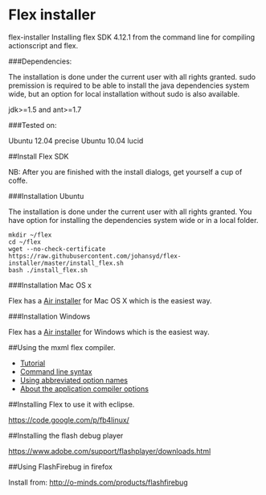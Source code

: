 Flex installer
==============

flex-installer Installing flex SDK 4.12.1 from the command line for compiling actionscript and flex.

###Dependencies:

The installation is done under the current user with all rights granted. sudo premission is required to be able to install the java dependencies system wide, but an option for local installation without sudo is also available.

jdk>=1.5 and ant>=1.7

###Tested on:

Ubuntu 12.04 precise
Ubuntu 10.04 lucid

##Install Flex SDK
    
NB: After you are finished with the install dialogs, get yourself a cup of coffe.

###Installation Ubuntu

The installation is done under the current user with all rights granted. You have option for installing the dependencies system wide or in a local folder.

    mkdir ~/flex
    cd ~/flex
    wget --no-check-certificate https://raw.githubusercontent.com/johansyd/flex-installer/master/install_flex.sh
    bash ./install_flex.sh

###Installation Mac OS x

Flex has a [Air installer](http://flex.apache.org/installer.html) for Mac OS X which is the easiest way.

###Installation Windows

Flex has a [Air installer](http://flex.apache.org/installer.html) for Windows which is the easiest way. 

##Using the mxml flex compiler.

-   [Tutorial](http://help.adobe.com/en_US/flex/using/WS2db454920e96a9e51e63e3d11c0bf69084-7fcc.html)
-   [Command line syntax](http://help.adobe.com/en_US/flex/using/WS2db454920e96a9e51e63e3d11c0bf69084-7ab6.html)
-   [Using abbreviated option names](http://help.adobe.com/en_US/flex/using/WS2db454920e96a9e51e63e3d11c0bf67670-7ff6.html)
-   [About the application compiler options](http://help.adobe.com/en_US/flex/using/WS2db454920e96a9e51e63e3d11c0bf69084-7a92.html)

##Installing Flex to use it with eclipse.

https://code.google.com/p/fb4linux/

##Installing the flash debug player

https://www.adobe.com/support/flashplayer/downloads.html

##Using FlashFirebug in firefox

Install from: http://o-minds.com/products/flashfirebug
